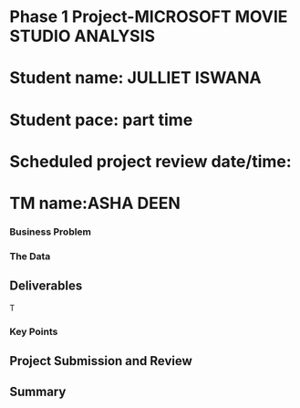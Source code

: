 # Phase 1 Project-MICROSOFT MOVIE STUDIO ANALYSIS
# Student name: JULLIET ISWANA
# Student pace: part time 
# Scheduled project review date/time:
# TM name:ASHA DEEN




### Business Problem


### The Data


## Deliverables

T
### Key Points


## Project Submission and Review


## Summary


